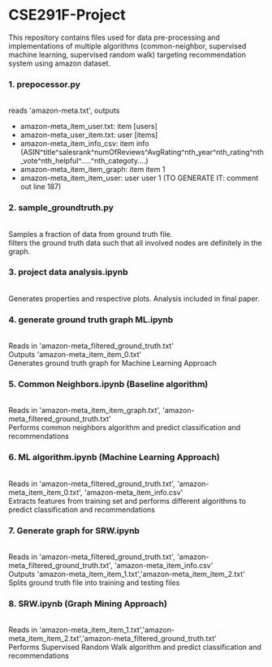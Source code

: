 # CSE291F-Project
This repository contains files used for data pre-processing and implementations of multiple algorithms (common-neighbor, supervised machine learning, supervised random walk) targeting recommendation system using amazon dataset.

### 1. prepocessor.py
<br />reads 'amazon-meta.txt', outputs
- amazon-meta_item_user.txt: item [users]
- amazon-meta_user_item.txt: user [items]
- amazon-meta_item_info_csv: item info (ASIN^title^salesrank^numOfReviews^AvgRating^nth_year^nth_rating^nth_vote^nth_helpful^.....^nth_categoty....)
- amazon-meta_item_item_graph: item item 1
- amazon-meta_item_item_user: user user 1  (TO GENERATE IT: comment out line 187)

### 2. sample_groundtruth.py
<br /> Samples a fraction of data from ground truth file.
<br /> filters the ground truth data such that all involved nodes are definitely in the graph.

### 3. project data analysis.ipynb
<br />Generates properties and respective plots. Analysis included in final paper.

### 4. generate ground truth graph ML.ipynb
<br />Reads in 'amazon-meta_filtered_ground_truth.txt'
<br />Outputs 'amazon-meta_item_item_0.txt' 
<br />Generates ground truth graph for Machine Learning Approach

### 5. Common Neighbors.ipynb (Baseline algorithm)
<br />Reads in 'amazon-meta_item_item_graph.txt', 'amazon-meta_filtered_ground_truth.txt'
<br />Performs common neighbors algorithm and predict classification and recommendations

### 6. ML algorithm.ipynb (Machine Learning Approach)
<br />Reads in 'amazon-meta_filtered_ground_truth.txt', 'amazon-meta_item_item_0.txt', 'amazon-meta_item_info.csv'
<br />Extracts features from training set and performs different algorithms to predict classification and recommendations

### 7. Generate graph for SRW.ipynb
<br />Reads in 'amazon-meta_filtered_ground_truth.txt', 'amazon-meta_filtered_ground_truth.txt', 'amazon-meta_item_info.csv'
<br />Outputs 'amazon-meta_item_item_1.txt','amazon-meta_item_item_2.txt'
<br />Splits ground truth file into training and testing files

### 8. SRW.ipynb (Graph Mining Approach)
<br />Reads in 'amazon-meta_item_item_1.txt','amazon-meta_item_item_2.txt','amazon-meta_filtered_ground_truth.txt'
<br />Performs Supervised Random Walk algorithm and predict classification and recommendations

